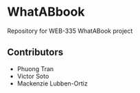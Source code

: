 # WhatABbook
Repository for WEB-335 WhatABook project

## Contributors

- Phuong Tran
- Victor Soto
- Mackenzie Lubben-Ortiz
